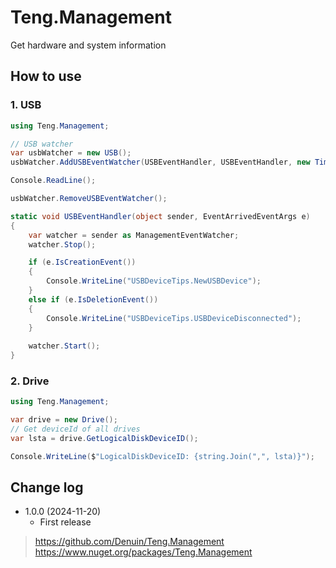 # Teng.Management

Get hardware and system information

## How to use

### 1. USB
```cs
using Teng.Management;

// USB watcher
var usbWatcher = new USB();
usbWatcher.AddUSBEventWatcher(USBEventHandler, USBEventHandler, new TimeSpan(0, 0, 1));

Console.ReadLine();

usbWatcher.RemoveUSBEventWatcher();
```
```cs
static void USBEventHandler(object sender, EventArrivedEventArgs e)
{
    var watcher = sender as ManagementEventWatcher;
    watcher.Stop();

    if (e.IsCreationEvent())
    {
        Console.WriteLine("USBDeviceTips.NewUSBDevice");
    }
    else if (e.IsDeletionEvent())
    {
        Console.WriteLine("USBDeviceTips.USBDeviceDisconnected");
    }
	
    watcher.Start();
}

```

### 2. Drive
```cs
using Teng.Management;

var drive = new Drive();
// Get deviceId of all drives
var lsta = drive.GetLogicalDiskDeviceID();

Console.WriteLine($"LogicalDiskDeviceID: {string.Join(",", lsta)}");

```

## Change log

 - 1.0.0 (2024-11-20)
	- First release

> https://github.com/Denuin/Teng.Management
> https://www.nuget.org/packages/Teng.Management